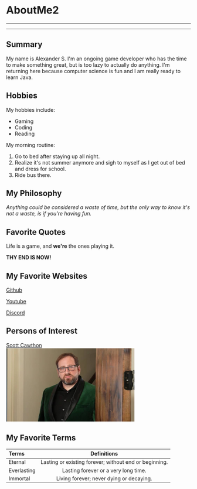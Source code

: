 # AboutMe2
---
---
## Summary

[Discord]: https://discord.com/

My name is Alexander S.  I'm an ongoing game developer who has the time to make something great, but is too lazy to actually do anything.  I'm returning here because computer science is fun and I am really ready to learn Java.

[1]: https://en.wikipedia.org/wiki/Scott_Cawthon

Hobbies
-

My hobbies include:
* Gaming
* Coding
* Reading

My morning routine:

1. Go to bed after staying up all night.
2. Realize it's not summer anymore and sigh to myself as I get out of bed and dress for school.
3. Ride bus there.

## My Philosophy

*Anything could be considered a waste of time, but the only way to know it's not a waste, is if you're having fun.*

## Favorite Quotes

Life is a game, and **we're** the ones playing it.

**THY END IS NOW!**

## My Favorite Websites

[Github](https://github.com/a1minecraftbuild "a1's Github")

[Youtube](youtube.com)

[Discord](Discord)

## Persons of Interest

[Scott Cawthon][1]<br>
<kbd><img src="https://github.com/a1minecraftbuild/AboutMe2/blob/main/cawthon.jpeg" height="200px" width="350px"></kbd>

## My Favorite Terms

| Terms | Definitions |
| :- | :----: |
|Eternal| Lasting or existing forever; without end or beginning. |
|Everlasting| Lasting forever or a very long time. |
|Immortal| Living forever; never dying or decaying. |
